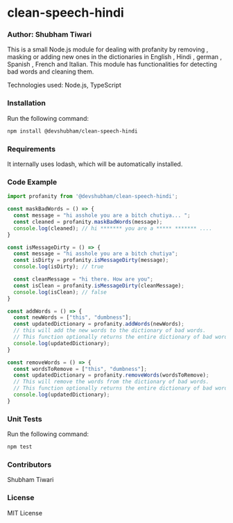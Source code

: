 # clean-speech-hindi

### Author: Shubham Tiwari

This is a small Node.js module for dealing with profanity by removing , masking or adding new ones in the dictionaries in English ,  Hindi , german , Spanish , French and Italian. This module has functionalities for detecting bad words and cleaning them.


Technologies used: Node.js, TypeScript

### Installation
Run the following command:

```sh
npm install @devshubham/clean-speech-hindi
```

### Requirements
It internally uses lodash, which will be automatically installed.

### Code Example

```typescript
import profanity from '@devshubham/clean-speech-hindi';

const maskBadWords = () => {
  const message = "hi asshole you are a bitch chutiya... ";
  const cleaned = profanity.maskBadWords(message);
  console.log(cleaned); // hi ******* you are a ***** ******* ....
}

const isMessageDirty = () => {
  const message = "hi asshole you are a bitch chutiya";
  const isDirty = profanity.isMessageDirty(message);
  console.log(isDirty); // true

  const cleanMessage = "hi there. How are you";
  const isClean = profanity.isMessageDirty(cleanMessage);
  console.log(isClean); // false
}

const addWords = () => {
  const newWords = ["this", "dumbness"];
  const updatedDictionary = profanity.addWords(newWords); 
  // this will add the new words to the dictionary of bad words.
  // This function optionally returns the entire dictionary of bad words.
  console.log(updatedDictionary);
}

const removeWords = () => {
  const wordsToRemove = ["this", "dumbness"];
  const updatedDictionary = profanity.removeWords(wordsToRemove); 
  // This will remove the words from the dictionary of bad words.
  // This function optionally returns the entire dictionary of bad words.
  console.log(updatedDictionary);
}
```

### Unit Tests
Run the following command:

```sh
npm test
```

### Contributors
Shubham Tiwari

### License
MIT License
